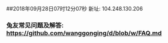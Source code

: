 ##2018年09月28日07时12分07秒 新址: 104.248.130.206
### 兔友常见问题及解答: https://github.com/wanggonging/d/blob/w/FAQ.md
